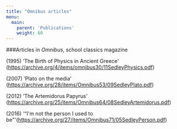 ```yaml
---
title: "Omnibus articles"
menu:
  main:
    parent: 'Publications'
    weight: 60
---
```

###Articles in _Omnibus_, school classics magazine

(1995) ‘The Birth of Physics in Ancient Greece’ (https://archive.org/4/items/omnibus30/11SedleyPhysics.pdf)

(2007) ‘Plato on the media’	(https://archive.org/28/items/Omnibus53/09SedleyPlato.pdf)

(2012) ‘The Artemidorus Papyrus’ (https://archive.org/25/items/Omnibus64/08SedleyArtemidorus.pdf)

(2016) ‘“I'm not the person I used to be"'(https://archive.org/27/items/Omnibus71/05SedleyPerson.pdf)
